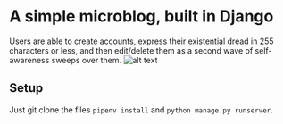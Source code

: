 # A simple microblog, built in Django
Users are able to create accounts, express their existential dread in 255 characters or less, and then edit/delete them as a second wave of self-awareness sweeps over them. 
![alt text](https://i.imgur.com/qG5iL0X.png)

## Setup
Just git clone the files `pipenv install` and `python manage.py runserver`.